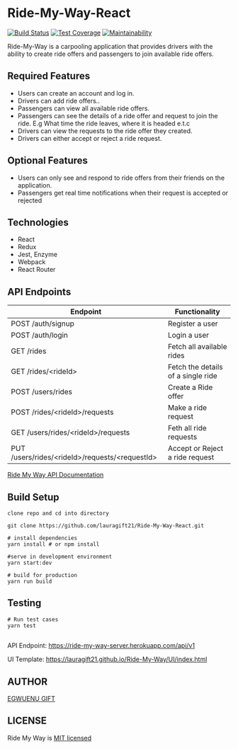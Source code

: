 
# Ride-My-Way-React

[![Build Status](https://travis-ci.org/lauragift21/Ride-My-Way-React.svg?branch=develop)](https://travis-ci.org/lauragift21/Ride-My-Way-React)
[![Test Coverage](https://api.codeclimate.com/v1/badges/8a2e27f9bb301da35fc9/test_coverage)](https://codeclimate.com/github/lauragift21/Ride-My-Way-React/test_coverage)
[![Maintainability](https://api.codeclimate.com/v1/badges/8a2e27f9bb301da35fc9/maintainability)](https://codeclimate.com/github/lauragift21/Ride-My-Way-React/maintainability)

Ride-My-Way is a carpooling application that provides drivers with the ability to create ride offers and passengers to join available ride offers.

## Required Features

- Users can create an account and log in.
- Drivers can add ride offers..
- Passengers can view all available ride offers.
- Passengers can see the details of a ride offer and request to join the ride. E.g What time
  the ride leaves, where it is headed e.t.c
- Drivers can view the requests to the ride offer they created.
- Drivers can either accept or reject a ride request.

## Optional Features

- Users can only see and respond to ride offers from their friends on the application.
- Passengers get real time notifications when their request is accepted or rejected

## Technologies

- React
- Redux
- Jest, Enzyme
- Webpack
- React Router

## API Endpoints

| Endpoint                                         | Functionality                      |
| ------------------------------------------------ | ---------------------------------- |
| POST /auth/signup                                | Register a user                    |
| POST /auth/login                                 | Login a user                       |
| GET /rides                                       | Fetch all available rides          |
| GET /rides/\<rideId>                             | Fetch the details of a single ride |
| POST /users/rides                                | Create a Ride offer                |
| POST /rides/\<rideId>/requests                   | Make a ride request                |
| GET /users/rides/\<rideId>/requests              | Feth all ride requests             |
| PUT /users/rides/\<rideId>/requests/\<requestId> | Accept or Reject a ride request    |

[Ride My Way API Documentation](https://ridemyway13.docs.apiary.io/#)

## Build Setup

```
clone repo and cd into directory

git clone https://github.com/lauragift21/Ride-My-Way-React.git
```
```
# install dependencies
yarn install # or npm install

#serve in development environment
yarn start:dev

# build for production
yarn run build
```

## Testing

```
# Run test cases
yarn test
```

##

API Endpoint: https://ride-my-way-server.herokuapp.com/api/v1

UI Template: https://lauragift21.github.io/Ride-My-Way/UI/index.html

## AUTHOR

[EGWUENU GIFT](https://github.com/lauragift21)

## LICENSE

Ride My Way is [MIT licensed](https://github.com/lauragift21/Ride-My-Way/blob/develop/LICENSE)
